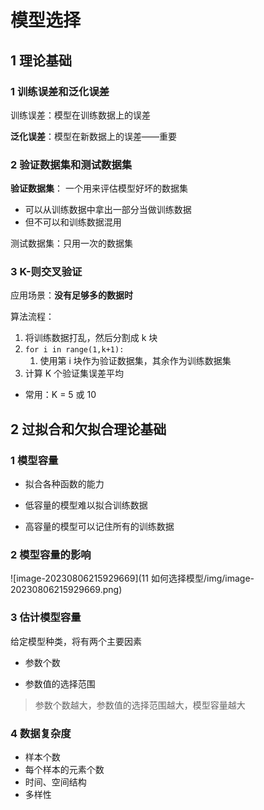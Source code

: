 # 模型选择

## 1 理论基础

### 1 训练误差和泛化误差

训练误差：模型在训练数据上的误差

**泛化误差**：模型在新数据上的误差——重要

### 2 验证数据集和测试数据集

**验证数据集**： 一个用来评估模型好坏的数据集

+   可以从训练数据中拿出一部分当做训练数据
+   但不可以和训练数据混用

测试数据集：只用一次的数据集

### 3 K-则交叉验证

应用场景：**没有足够多的数据时**

算法流程：

1.   将训练数据打乱，然后分割成 k 块
2.   `for i in range(1,k+1):`
     1.   使用第 i 块作为验证数据集，其余作为训练数据集
3.   计算 K 个验证集误差平均

+   常用：K = 5 或 10

## 2 过拟合和欠拟合理论基础

### 1 模型容量

+   拟合各种函数的能力

+   低容量的模型难以拟合训练数据

+   高容量的模型可以记住所有的训练数据

### 2 模型容量的影响

![image-20230806215929669](11 如何选择模型/img/image-20230806215929669.png)

### 3 估计模型容量

给定模型种类，将有两个主要因素

+   参数个数

+   参数值的选择范围

>   参数个数越大，参数值的选择范围越大，模型容量越大

### 4 数据复杂度

+   样本个数
+   每个样本的元素个数
+   时间、空间结构
+   多样性